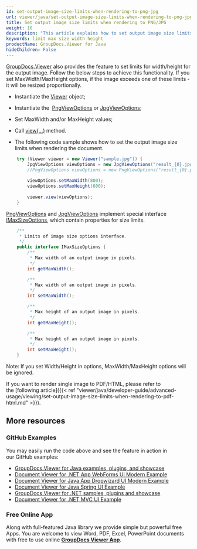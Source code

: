 ```yaml
---
id: set-output-image-size-limits-when-rendering-to-png-jpg
url: viewer/java/set-output-image-size-limits-when-rendering-to-png-jpg
title: Set output image size limits when rendering to PNG/JPG
weight: 10
description: "This article explains how to set output image size limits for PNG/JPG output when rendering documents with GroupDocs.Viewer within your Java applications."
keywords: limit max size width height
productName: GroupDocs.Viewer for Java
hideChildren: False
---
```

[GroupDocs.Viewer](https://products.groupdocs.com/viewer) also provides the feature to set limits for width/height for the output image. Follow the below steps to achieve this functionality.
If you set MaxWidth/MaxHeight options, if the image exceeds one of these limits - it will be resized proportionally.

* Instantiate the [Viewer](https://apireference.groupdocs.com/viewer/java/com.groupdocs.viewer/Viewer) object;
* Instantiate the  [PngViewOptions](https://apireference.groupdocs.com/viewer/java/com.groupdocs.viewer.options/PngViewOptions) or [JpgViewOptions](https://apireference.groupdocs.com/viewer/java/com.groupdocs.viewer.options/JpgViewOptions);
* Set MaxWidth and/or MaxHeight values;

* Call [view(...)](https://apireference.groupdocs.com/viewer/java/com.groupdocs.viewer/Viewer#view(com.groupdocs.viewer.options.ViewOptions)) method.
* The following code sample shows how to set the output image size limits when rendering the document.

```java
    try (Viewer viewer = new Viewer("sample.jpg")) {
        JpgViewOptions viewOptions = new JpgViewOptions("result_{0}.jpg");
        //PngViewOptions viewOptions = new PngViewOptions("result_{0}.png");
    
        viewOptions.setMaxWidth(800);
        viewOptions.setMaxHeight(600);
    
        viewer.view(viewOptions);
    }
```

[PngViewOptions](https://apireference.groupdocs.com/viewer/java/com.groupdocs.viewer.options/PngViewOptions) and [JpgViewOptions](https://apireference.groupdocs.com/viewer/java/com.groupdocs.viewer.options/JpgViewOptions) implement special interface [IMaxSizeOptions](https://apireference.groupdocs.com/viewer/java/com.groupdocs.viewer.options/IMaxSizeOptions), which contain properties for size limits.

```java
    /**
     * Limits of image size options interface.
     */
    public interface IMaxSizeOptions {
        /**
         * Max width of an output image in pixels.
         */
        int getMaxWidth();

        /**
         * Max width of an output image in pixels.
         */
        int setMaxWidth();

        /**
         * Max height of an output image in pixels.
         */
        int getMaxHeight();

        /**
         * Max height of an output image in pixels.
         */
        int setMaxHeight();
    }
```

Note: If you set Width/Height in options, MaxWidth/MaxHeight options will be ignored.

If you want to render single image to PDF/HTML, please refer to the [following article]({{< ref "viewer/java/developer-guide/advanced-usage/viewing/set-output-image-size-limits-when-rendering-to-pdf-html.md" >}}).

## More resources
### GitHub Examples
You may easily run the code above and see the feature in action in our GitHub examples:
*   [GroupDocs.Viewer for Java examples, plugins, and showcase](https://github.com/groupdocs-viewer/GroupDocs.Viewer-for-Java)
*   [Document Viewer for .NET App WebForms UI Modern Example](https://github.com/groupdocs-viewer/GroupDocs.Viewer-for-.NET-WebForms)
*   [Document Viewer for Java App Dropwizard UI Modern Example](https://github.com/groupdocs-viewer/GroupDocs.Viewer-for-Java-Dropwizard)
*   [Document Viewer for Java Spring UI Example](https://github.com/groupdocs-viewer/GroupDocs.Viewer-for-Java-Spring)
*   [GroupDocs.Viewer for .NET samples, plugins and showcase](https://github.com/groupdocs-viewer/GroupDocs.Viewer-for-.NET)
*   [Document Viewer for .NET MVC UI Example](https://github.com/groupdocs-viewer/GroupDocs.Viewer-for-Java-MVC)

### Free Online App
Along with full-featured Java library we provide simple but powerful free Apps.
You are welcome to view Word, PDF, Excel, PowerPoint documents with free to use online **[GroupDocs Viewer App](https://products.groupdocs.app/viewer)**.